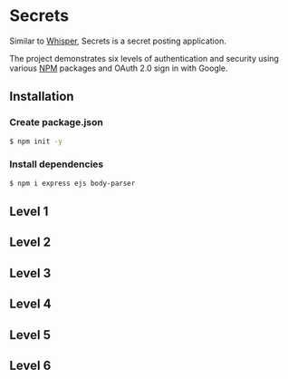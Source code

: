 # Secrets

Similar to [Whisper](http://whisper.sh/), Secrets is a secret posting application.

The project demonstrates six levels of authentication and security using various [NPM](https://www.npmjs.com/) packages and OAuth 2.0 sign in with Google.

## Installation

### Create package.json

```sh
$ npm init -y
```

### Install dependencies
```sh
$ npm i express ejs body-parser
```

## Level 1

## Level 2

## Level 3

## Level 4

## Level 5

## Level 6
